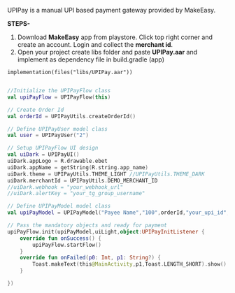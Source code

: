 UPIPay is a manual UPI based payment gateway provided by MakeEasy.

**STEPS-**
1. Download **MakeEasy** app from playstore. Click top right corner and create an account. Login and collect the **merchant id**.
2. Open your project create libs folder and paste **UPIPay.aar** and implement as dependency file in build.gradle (app)

`implementation(files("libs/UPIPay.aar"))`

```kotlin

//Initialize the UPIPayFlow class
val upiPayFlow = UPIPayFlow(this)

// Create Order Id
val orderId = UPIPayUtils.createOrderId()

// Define UPIPayUser model class
val user = UPIPayUser("2")

// Setup UPIPayFlow UI design
val uiDark = UPIPayUI()
uiDark.appLogo = R.drawable.ebet
uiDark.appName = getString(R.string.app_name)
uiDark.theme = UPIPayUtils.THEME_LIGHT //UPIPayUtils.THEME_DARK
uiDark.merchantId = UPIPayUtils.DEMO_MERCHANT_ID
//uiDark.webhook = "your_webhook_url"
//uiDark.alertKey = "your_tg_group_username"

// Define UPIPayModel model class
val upiPayModel = UPIPayModel("Payee Name","100",orderId,"your_upi_id",user)

// Pass the mandatory objects and ready for payment
upiPayFlow.init(upiPayModel,uiLight,object:UPIPayInitListener {
    override fun onSuccess() {
        upiPayFlow.startFlow()
    }
    override fun onFailed(p0: Int, p1: String?) {
        Toast.makeText(this@MainActivity,p1,Toast.LENGTH_SHORT).show()
    }

})
```
